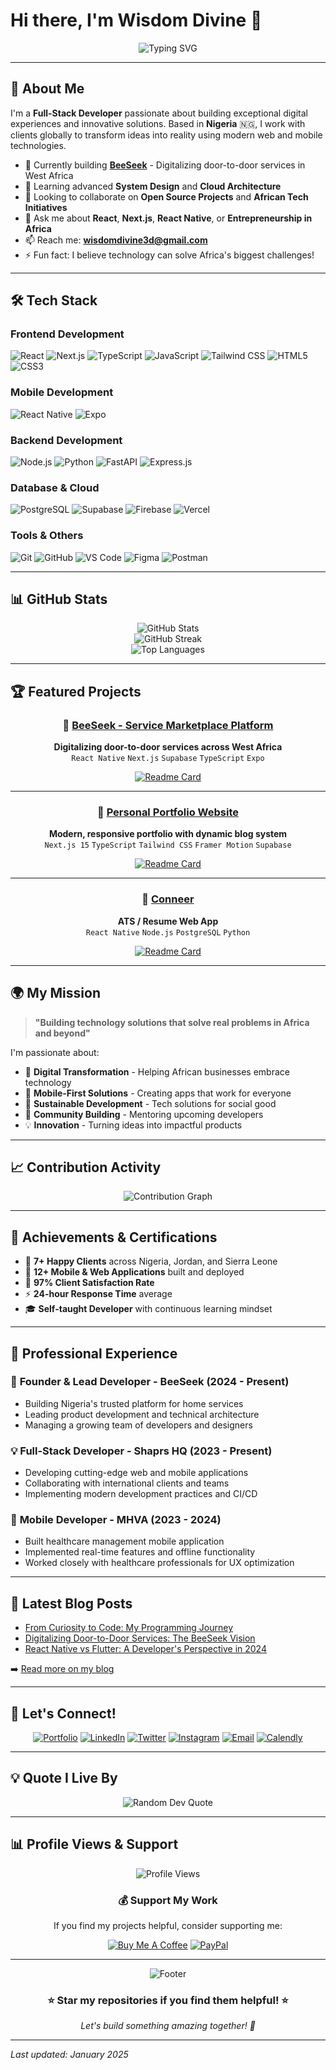 # Hi there, I'm Wisdom Divine 👋

<div align="center">
  <img src="https://readme-typing-svg.herokuapp.com?font=Fira+Code&pause=1000&color=3B82F6&center=true&vCenter=true&width=435&lines=Full-Stack+Developer+%F0%9F%9A%80;React+%26+React+Native+Expert;Building+for+Africa+%F0%9F%8C%8D;Digital+Innovation+Enthusiast" alt="Typing SVG" />
</div>

---

## 🚀 About Me

I'm a **Full-Stack Developer** passionate about building exceptional digital experiences and innovative solutions. Based in **Nigeria** 🇳🇬, I work with clients globally to transform ideas into reality using modern web and mobile technologies.

- 🔭 Currently building **[BeeSeek](https://github.com/wisdomnova/BeeSeek)** - Digitalizing door-to-door services in West Africa
- 🌱 Learning advanced **System Design** and **Cloud Architecture**
- 👯 Looking to collaborate on **Open Source Projects** and **African Tech Initiatives**
- 💬 Ask me about **React**, **Next.js**, **React Native**, or **Entrepreneurship in Africa**
- 📫 Reach me: **wisdomdivine3d@gmail.com**
- ⚡ Fun fact: I believe technology can solve Africa's biggest challenges!

---

## 🛠️ Tech Stack

### Frontend Development
![React](https://img.shields.io/badge/React-20232A?style=for-the-badge&logo=react&logoColor=61DAFB)
![Next.js](https://img.shields.io/badge/Next.js-000000?style=for-the-badge&logo=next.js&logoColor=white)
![TypeScript](https://img.shields.io/badge/TypeScript-007ACC?style=for-the-badge&logo=typescript&logoColor=white)
![JavaScript](https://img.shields.io/badge/JavaScript-F7DF1E?style=for-the-badge&logo=javascript&logoColor=black)
![Tailwind CSS](https://img.shields.io/badge/Tailwind_CSS-38B2AC?style=for-the-badge&logo=tailwind-css&logoColor=white)
![HTML5](https://img.shields.io/badge/HTML5-E34F26?style=for-the-badge&logo=html5&logoColor=white)
![CSS3](https://img.shields.io/badge/CSS3-1572B6?style=for-the-badge&logo=css3&logoColor=white)

### Mobile Development
![React Native](https://img.shields.io/badge/React_Native-20232A?style=for-the-badge&logo=react&logoColor=61DAFB)
![Expo](https://img.shields.io/badge/Expo-000020?style=for-the-badge&logo=expo&logoColor=white)

### Backend Development
![Node.js](https://img.shields.io/badge/Node.js-43853D?style=for-the-badge&logo=node.js&logoColor=white)
![Python](https://img.shields.io/badge/Python-3776AB?style=for-the-badge&logo=python&logoColor=white)
![FastAPI](https://img.shields.io/badge/FastAPI-005571?style=for-the-badge&logo=fastapi)
![Express.js](https://img.shields.io/badge/Express.js-404D59?style=for-the-badge)

### Database & Cloud
![PostgreSQL](https://img.shields.io/badge/PostgreSQL-316192?style=for-the-badge&logo=postgresql&logoColor=white)
![Supabase](https://img.shields.io/badge/Supabase-3ECF8E?style=for-the-badge&logo=supabase&logoColor=white)
![Firebase](https://img.shields.io/badge/Firebase-039BE5?style=for-the-badge&logo=Firebase&logoColor=white)
![Vercel](https://img.shields.io/badge/Vercel-000000?style=for-the-badge&logo=vercel&logoColor=white)

### Tools & Others
![Git](https://img.shields.io/badge/Git-F05032?style=for-the-badge&logo=git&logoColor=white)
![GitHub](https://img.shields.io/badge/GitHub-100000?style=for-the-badge&logo=github&logoColor=white)
![VS Code](https://img.shields.io/badge/Visual_Studio_Code-0078D4?style=for-the-badge&logo=visual%20studio%20code&logoColor=white)
![Figma](https://img.shields.io/badge/Figma-F24E1E?style=for-the-badge&logo=figma&logoColor=white)
![Postman](https://img.shields.io/badge/Postman-FF6C37?style=for-the-badge&logo=postman&logoColor=white)

---

## 📊 GitHub Stats

<div align="center">
  <img src="https://github-readme-stats.vercel.app/api?username=wisdomnova&theme=react&hide_border=false&include_all_commits=true&count_private=true" alt="GitHub Stats" />
</div>

<div align="center">
  <img src="https://github-readme-streak-stats.herokuapp.com/?user=wisdomnova&theme=react&hide_border=false" alt="GitHub Streak" />
</div>

<div align="center">
  <img src="https://github-readme-stats.vercel.app/api/top-langs/?username=wisdomnova&theme=react&hide_border=false&include_all_commits=true&count_private=true&layout=compact" alt="Top Languages" />
</div>

---

## 🏆 Featured Projects

<div align="center">

### 🐝 [BeeSeek - Service Marketplace Platform](https://github.com/wisdomnova/BeeSeek)
**Digitalizing door-to-door services across West Africa**
<br/>
`React Native` `Next.js` `Supabase` `TypeScript` `Expo`

[![Readme Card](https://github-readme-stats.vercel.app/api/pin/?username=wisdomnova&repo=BeeSeek&theme=react)]([https://github.com/wisdomnova/BeeSeek](https://github.com/BeeSeek-Teams/BeeSeek-Users-App))

---

### 💼 [Personal Portfolio Website](https://github.com/wisdomnova/wisdom-portfolio)
**Modern, responsive portfolio with dynamic blog system**
<br/>
`Next.js 15` `TypeScript` `Tailwind CSS` `Framer Motion` `Supabase`

[![Readme Card](https://github-readme-stats.vercel.app/api/pin/?username=wisdomnova&repo=wisdom-portfolio&theme=react)]([https://github.com/wisdomnova/wisdom-portfolio](https://github.com/wisdomnova/wisdom))

---

### 🏥 [Conneer](https://conneer.com)
**ATS / Resume Web App**
<br/>
`React Native` `Node.js` `PostgreSQL` `Python`

[![Readme Card](https://github-readme-stats.vercel.app/api/pin/?username=wisdomnova&repo=MHVA&theme=react)](https://conneer.com)

</div>

---

## 🌍 My Mission

> **"Building technology solutions that solve real problems in Africa and beyond"**

I'm passionate about:
- 🚀 **Digital Transformation** - Helping African businesses embrace technology
- 📱 **Mobile-First Solutions** - Creating apps that work for everyone
- 🌱 **Sustainable Development** - Tech solutions for social good
- 🤝 **Community Building** - Mentoring upcoming developers
- 💡 **Innovation** - Turning ideas into impactful products

---

## 📈 Contribution Activity

<div align="center">
  <img src="https://github-readme-activity-graph.vercel.app/graph?username=wisdomnova&theme=react-dark&bg_color=20232a&hide_border=true" alt="Contribution Graph" />
</div>

---

## 🏅 Achievements & Certifications

- 🎯 **7+ Happy Clients** across Nigeria, Jordan, and Sierra Leone
- 📱 **12+ Mobile & Web Applications** built and deployed
- 🌟 **97% Client Satisfaction Rate**
- ⚡ **24-hour Response Time** average
- 🎓 **Self-taught Developer** with continuous learning mindset

---

## 💼 Professional Experience

### 🐝 **Founder & Lead Developer** - BeeSeek (2024 - Present)
- Building Nigeria's trusted platform for home services
- Leading product development and technical architecture
- Managing a growing team of developers and designers

### 💡 **Full-Stack Developer** - Shaprs HQ (2023 - Present)
- Developing cutting-edge web and mobile applications
- Collaborating with international clients and teams
- Implementing modern development practices and CI/CD

### 🏥 **Mobile Developer** - MHVA (2023 - 2024)
- Built healthcare management mobile application
- Implemented real-time features and offline functionality
- Worked closely with healthcare professionals for UX optimization

---

## 📝 Latest Blog Posts

<!-- BLOG-POST-LIST:START -->
- [From Curiosity to Code: My Programming Journey](https://wisdom-divine.vercel.app/blog/my-programming-journey)
- [Digitalizing Door-to-Door Services: The BeeSeek Vision](https://wisdom-divine.vercel.app/blog/beeseek-digitalizing-services-nigeria)
- [React Native vs Flutter: A Developer's Perspective in 2024](https://wisdom-divine.vercel.app/blog/react-native-vs-flutter-2024)
<!-- BLOG-POST-LIST:END -->

➡️ [Read more on my blog](https://wisdom-divine.vercel.app/blog)

---

## 🤝 Let's Connect!

<div align="center">

[![Portfolio](https://img.shields.io/badge/Portfolio-Visit_My_Website-blue?style=for-the-badge&logo=google-chrome&logoColor=white)](https://wisdom-divine.vercel.app/)
[![LinkedIn](https://img.shields.io/badge/LinkedIn-Connect_With_Me-0077B5?style=for-the-badge&logo=linkedin&logoColor=white)](https://www.linkedin.com/in/wisdom-divine-d-85b234237)
[![Twitter](https://img.shields.io/badge/Twitter-Follow_Me-1DA1F2?style=for-the-badge&logo=twitter&logoColor=white)](https://x.com/wisdom_divine_d)
[![Instagram](https://img.shields.io/badge/Instagram-Follow_Me-E4405F?style=for-the-badge&logo=instagram&logoColor=white)](https://www.instagram.com/wisdom_divine_d)
[![Email](https://img.shields.io/badge/Email-Send_Message-D14836?style=for-the-badge&logo=gmail&logoColor=white)](mailto:wisdomdivine3d@gmail.com)
[![Calendly](https://img.shields.io/badge/Calendly-Schedule_Call-006BFF?style=for-the-badge&logo=calendly&logoColor=white)](https://calendly.com/wisdom-divine-d)

</div>

---

## 💡 Quote I Live By

<div align="center">
  <img src="https://quotes-github-readme.vercel.app/api?type=horizontal&theme=radical" alt="Random Dev Quote"/>
</div>

---

## 📊 Profile Views & Support

<div align="center">
  
![Profile Views](https://komarev.com/ghpvc/?username=wisdomnova&color=blue&style=for-the-badge)

### 💰 Support My Work
If you find my projects helpful, consider supporting me:

[![Buy Me A Coffee](https://img.shields.io/badge/Buy_Me_A_Coffee-Support_My_Work-FFDD00?style=for-the-badge&logo=buy-me-a-coffee&logoColor=black)](https://buymeacoffee.com/wisdomdivine)
[![PayPal](https://img.shields.io/badge/PayPal-Donate-00457C?style=for-the-badge&logo=paypal&logoColor=white)](https://paypal.me/wisdomdivine)

</div>

---

<div align="center">
  <img src="https://capsule-render.vercel.app/api?type=waving&color=gradient&height=100&section=footer" alt="Footer" />
</div>

<div align="center">
  <h3>⭐ Star my repositories if you find them helpful! ⭐</h3>
  <p><em>Let's build something amazing together! 🚀</em></p>
</div>

---

*Last updated: January 2025*
